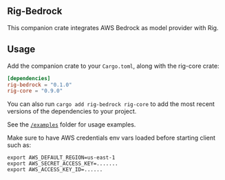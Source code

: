 ## Rig-Bedrock
This companion crate integrates AWS Bedrock as model provider with Rig.

## Usage

Add the companion crate to your `Cargo.toml`, along with the rig-core crate:

```toml
[dependencies]
rig-bedrock = "0.1.0"
rig-core = "0.9.0"
```

You can also run `cargo add rig-bedrock rig-core` to add the most recent versions of the dependencies to your project.

See the [`/examples`](./examples) folder for usage examples.

Make sure to have AWS credentials env vars loaded before starting client such as:
```shell
export AWS_DEFAULT_REGION=us-east-1
export AWS_SECRET_ACCESS_KEY=.......
export AWS_ACCESS_KEY_ID=......
```
